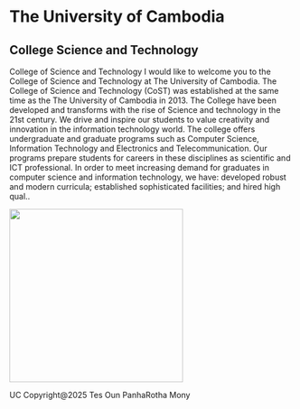 
<body>

<h1>The University of Cambodia</h1>
<h2>College Science and Technology</h2>
<p>College of Science and Technology I would like to welcome you to the College of Science and Technology at The University of Cambodia. The College of Science and Technology (CoST) was established at the same time as the The University of Cambodia in 2013. The College have been developed and transforms with the rise of Science and technology in the 21st century. We drive and inspire our students to value creativity and innovation in the information technology world. The college offers undergraduate and graduate programs such as Computer Science, Information Technology and Electronics and Telecommunication. Our programs prepare students for careers in these disciplines as scientific and ICT professional. In order to meet increasing demand for graduates in computer science and information technology, we have: developed robust and modern curricula; established sophisticated facilities; and hired high qual..</p>

</body>
<img src="https://onsophearakchhaiya.github.io/h1.html.project/it.jpg"
width="307" height="307">
<p>UC Copyright@2025 Tes Oun PanhaRotha Mony</p>
</html>


